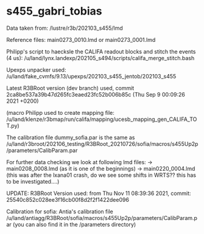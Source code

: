 # s455_gabri_tobias

Data taken from:
/lustre/r3b/202103_s455/lmd

Reference files:
main0273_0010.lmd or main0273_0001.lmd

Philipp's script to haecksle the CALIFA readout blocks and stitch the events (4 us):
/u/land/lynx.landexp/202105_s494/scripts/califa_merge_stitch.bash

Upexps unpacker used:
/u/land/fake_cvmfs/9.13/upexps/202103_s455_jentob/202103_s455

Latest R3BRoot version (dev branch) used, commit 2ca8be537a39b47d265fc3eaed23fc52b006b85c (Thu Sep 9 00:09:26 2021 +0200)



(macro Philipp used to create mapping file: /u/land/klenze/r3bmap/run/califa/mapping/ucesb_mapping_gen_CALIFA_TOT.py)


The calibration file dummy_sofia.par is the same as /u/land/r3broot/202106_testing/R3BRoot_20210726/sofia/macros/s455Up2p/parameters/CalibParam.par


For further data checking we look at following lmd files:
-> main0208_0008.lmd (as it is one of the beginnings)
-> main0220_0004.lmd (this was after the lxana01 crash, do we see some shifts in WRTS?? this has to be investigated....) 


UPDATE:
R3BRoot Version used: from Thu Nov 11 08:39:36 2021, commit: 25540c852c028ee3f16cb00f8d2f2f1422dee096

Calibration for sofia: Antia's calibration file /u/land/antiagg/R3BRoot/sofia/macros/s455Up2p/parameters/CalibParam.par (you can also find it in the /parameters directory)

